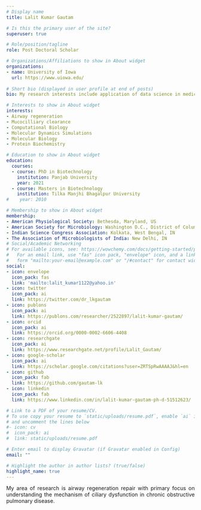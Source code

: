```yaml
---
# Display name
title: Lalit Kumar Gautam

# Is this the primary user of the site?
superuser: true

# Role/position/tagline
role: Post Doctoral Scholar

# Organizations/Affiliations to show in About widget
organizations:
- name: University of Iowa
  url: https://www.uiowa.edu/
  
# Short bio (displayed in user profile at end of posts)
bio: My research interests include application of data science in medicine and healthcare.

# Interests to show in About widget
interests:
- Airway regeneration
- Mucocilliary clearance
- Computational Biology
- Molecular Dynamics Simulations
- Molecular Biology 
- Protein Biochemistry

# Education to show in About widget
education:
  courses:
  - course: PhD in Biotechnology
    institution: Panjab University
    year: 2021
  - course: Masters in Biotechnology
    institution: Tilka Manjhi Bhagalpur University
#    year: 2010

# Membership to show in About widget
membership:
- American Physiological Society: Bethesda, Maryland, US
- American Society for Microbiology: Washington D.C., District of Columbia, US
- Indian Science Congress Association: Kolkata, West Bengal, IN
- The Association of Microbiologists of India: New Delhi, IN
# Social/Academic Networking
# For available icons, see: https://wowchemy.com/docs/getting-started/page-builder/#icons
#   For an email link, use "fas" icon pack, "envelope" icon, and a link in the
#   form "mailto:your-email@example.com" or "/#contact" for contact widget.
social:
- icon: envelope
  icon_pack: fas
  link: 'mailto:lalit_kumar1122@yahoo.in'
- icon: twitter
  icon_pack: ai
  link: https://twitter.com/dr_lkgautam
- icon: publons
  icon_pack: ai
  link: https://publons.com/researcher/2522897/lalit-kumar-gautam/
- icon: orcid
  icon_pack: ai
  link: https://orcid.org/0000-0002-6606-4408
- icon: researchgate
  icon_pack: ai
  link: https://www.researchgate.net/profile/Lalit_Gautam/
- icon: google-scholar   
  icon_pack: ai
  link: https://scholar.google.com/citations?user=ZRTSpRwAAAAJ&hl=en
- icon: github
  icon_pack: fab
  link: https://github.com/gautam-lk
- icon: linkedin
  icon_pack: fab
  link: https://www.linkedin.com/in/lalit-kumar-gautam-ph-d-51512623/

# Link to a PDF of your resume/CV.
# To use copy your resume to `static/uploads/resume.pdf`, enable `ai` icons in `params.toml` 
# and uncomment the lines below
#- icon: cv
#  icon_pack: ai
#  link: static/uploads/resume.pdf

# Enter email to display Gravatar (if Gravatar enabled in Config)
email: ""

# Highlight the author in author lists? (true/false)
highlight_name: true
---
```

<p style="text-align:justify;">My area of research is airway regeneration repair with primary focus on understanding the mechanism of ciliary dysfunction in chronic obstructive pulmonary disease. </p>

